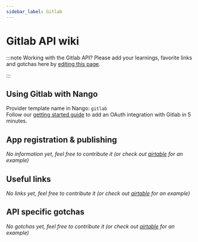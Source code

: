 ```yaml
---
sidebar_label: Gitlab
---
```

# Gitlab API wiki

:::note Working with the Gitlab API?
Please add your learnings, favorite links and gotchas here by [editing this page](https://github.com/nangohq/nango/tree/main/docs/docs/providers/gitlab.md).  

:::

## Using Gitlab with Nango
Provider template name in Nango: `gitlab`  
Follow our [getting started guide](../reference/guide.md) to add an OAuth integration with Gitlab in 5 minutes.

## App registration & publishing
*No information yet, feel free to contribute it (or check out [airtable](airtable.md) for an example)*


## Useful links
*No links yet, feel free to contribute it (or check out [airtable](airtable.md) for an example)*

## API specific gotchas
*No gotchas yet, feel free to contribute it (or check out [airtable](airtable.md) for an example)*
